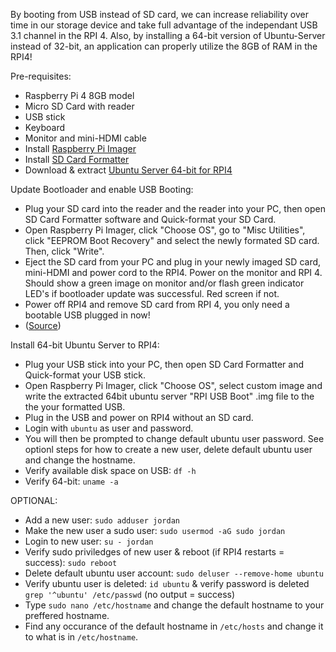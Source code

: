 By booting from USB instead of SD card, we can increase reliability over time in our storage device and take full advantage of the independant USB 3.1 channel in the RPI 4. Also, by installing a 64-bit version of Ubuntu-Server instead of 32-bit, an application can properly utilize the 8GB of RAM in the RPI4!

Pre-requisites: 
- Raspberry Pi 4 8GB model
- Micro SD Card with reader
- USB stick
- Keyboard
- Monitor and mini-HDMI cable
- Install [Raspberry Pi Imager](https://www.raspberrypi.org/software/)
- Install [SD Card Formatter](https://www.sdcard.org/downloads/formatter/)
- Download & extract [Ubuntu Server 64-bit for RPI4](https://www.raspberrypi.org/forums/viewtopic.php?t=278791)

Update Bootloader and enable USB Booting:  
- Plug your SD card into the reader and the reader into your PC, then open SD Card Formatter software and Quick-format your SD Card.
- Open Raspberry Pi Imager, click "Choose OS", go to "Misc Utilities", click "EEPROM Boot Recovery" and select the newly formated SD card. Then, click "Write".
- Eject the SD card from your PC and plug in your newly imaged SD card, mini-HDMI and power cord to the RPI4. Power on the monitor and RPI 4. Should show a green image on monitor and/or flash green indicator LED's if bootloader update was successful. Red screen if not.
- Power off RPI4 and remove SD card from RPI 4, you only need a bootable USB plugged in now!
- ([Source](https://webtechie.be/post/2020-09-29-64bit-raspbianos-on-raspberrypi4-with-usbboot/))  

Install 64-bit Ubuntu Server to RPI4:  
- Plug your USB stick into your PC, then open SD Card Formatter and Quick-format your USB stick.
- Open Raspberry Pi Imager, click "Choose OS", select custom image and write the extracted 64bit ubuntu server "RPI USB Boot" .img file to the the your formatted USB.
- Plug in the USB and power on RPI4 without an SD card.
- Login with `ubuntu` as user and password.
- You will then be prompted to change default ubuntu user password. See optionl steps for how to create a new user, delete default ubuntu user and change the hostname.
- Verify available disk space on USB: `df -h`
- Verify 64-bit: `uname -a`

OPTIONAL:  
- Add a new user: `sudo adduser jordan`  
- Make the new user a sudo user: `sudo usermod -aG sudo jordan`
- Login to new user: `su - jordan`
- Verify sudo priviledges of new user & reboot (if RPI4 restarts = success): `sudo reboot`
- Delete default ubuntu user account: `sudo deluser --remove-home ubuntu`
- Verify ubuntu user is deleted: `id ubuntu` & verify password is deleted `grep '^ubuntu' /etc/passwd` (no output = success)
- Type `sudo nano /etc/hostname` and change the default hostname to your preffered hostname.
- Find any occurance of the default hostname in `/etc/hosts` and change it to what is in `/etc/hostname`.
